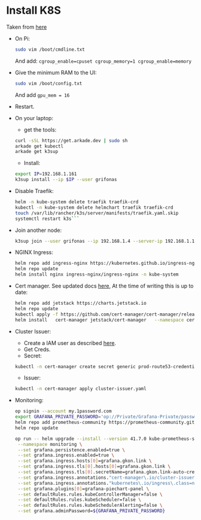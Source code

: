 # Install K8S
Taken from [here](https://alexellisuk.medium.com/walk-through-install-kubernetes-to-your-raspberry-pi-in-15-minutes-84a8492dc95a)
- On Pi:
    ```bash
    sudo vim /boot/cmdline.txt
    ```
    And add:
    ```cgroup_enable=cpuset cgroup_memory=1 cgroup_enable=memory```
- Give the minimum RAM to the UI:
    ```bash
    sudo vim /boot/config.txt
    ```
    And add ```gpu_mem = 16```
- Restart.
- On your laptop:
    - get the tools:
    ```bash
    curl -sSL https://get.arkade.dev | sudo sh
    arkade get kubectl
    arkade get k3sup
    ```
    - Install:
    ```bash
    export IP=192.168.1.161
    k3sup install --ip $IP --user grifonas
    ```

- Disable Traefik:
    ```bash
    helm -n kube-system delete traefik traefik-crd
    kubectl -n kube-system delete helmchart traefik traefik-crd
    touch /var/lib/rancher/k3s/server/manifests/traefik.yaml.skip
    systemctl restart k3s```
- Join another node:
    ```bash
    k3sup join --user grifonas --ip 192.168.1.4 --server-ip 192.168.1.161 --server-user grifonas
    ```

- NGINX Ingress:
    ```bash
    helm repo add ingress-nginx https://kubernetes.github.io/ingress-nginx
    helm repo update
    helm install nginx ingress-nginx/ingress-nginx -n kube-system
    ```
- Cert manager. See updated docs [here](https://cert-manager.io/docs/installation/helm/), At the time of writing this is up to date:
    ```bash
    helm repo add jetstack https://charts.jetstack.io
    helm repo update
    kubectl apply -f https://github.com/cert-manager/cert-manager/releases/download/v1.10.0/cert-manager.crds.yaml
    helm install   cert-manager jetstack/cert-manager   --namespace cert-manager   --create-namespace   --version v1.10.0
    ```
- Cluster Issuer:
    - Create a IAM user as described [here](https://cert-manager.io/docs/configuration/acme/dns01/route53/).
    - Get Creds.
    - Secret:
    ```bash
    kubectl -n cert-manager create secret generic prod-route53-credentials-secret --from-literal=secret-access-key=[Your secret key]
    ```
    - Issuer:
    ```bash
    kubectl -n cert-manager apply cluster-issuer.yaml
    ```
- Monitoring:
    ```bash
    op signin --account my.1password.com
    export GRAFANA_PRIVATE_PASSWORD='op://Private/Grafana-Private/password'
    helm repo add prometheus-community https://prometheus-community.github.io/helm-charts
    helm repo update

    op run -- helm upgrade --install --version 41.7.0 kube-prometheus-stack prometheus-community/kube-prometheus-stack \
     --namespace monitoring \
     --set grafana.persistence.enabled=true \
     --set grafana.ingress.enabled=true \
     --set grafana.ingress.hosts[0]=grafana.gkon.link \
     --set grafana.ingress.tls[0].hosts[0]=grafana.gkon.link \
     --set grafana.ingress.tls[0].secretName=grafana.gkon.link-auto-created \
     --set grafana.ingress.annotations."cert-manager\.io/cluster-issuer=letsencrypt-prod"  \
     --set grafana.ingress.annotations."kubernetes\.io/ingress\.class=nginx"  \
     --set grafana.plugins[0]=grafana-piechart-panel \
     --set defaultRules.rules.kubeControllerManager=false \
     --set defaultRules.rules.kubeScheduler=false \
     --set defaultRules.rules.kubeSchedulerAlerting=false \
     --set grafana.adminPassword=${GRAFANA_PRIVATE_PASSWORD}
    ```

